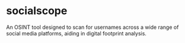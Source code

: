 # socialscope
An OSINT tool designed to scan for usernames across a wide range of social media platforms, aiding in digital footprint analysis.
